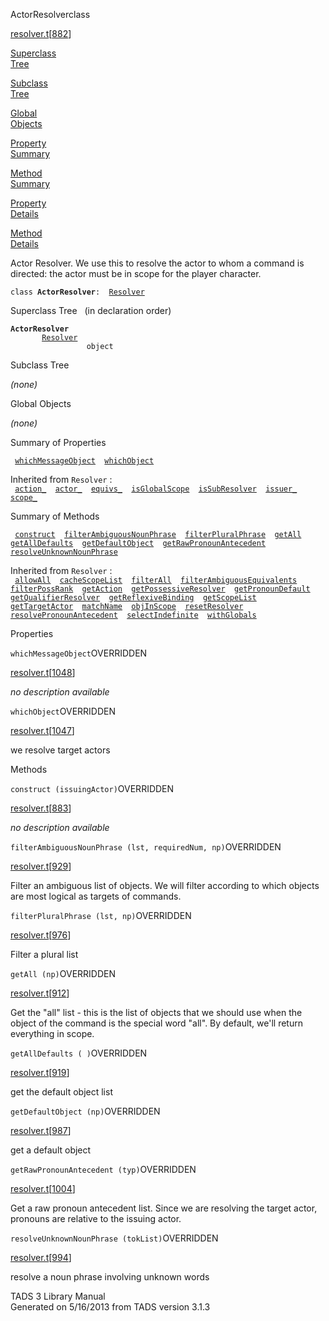 ---
---
<span class="title">ActorResolver</span><span class="type">class</span>

[resolver.t](../file/resolver.t.html)\[[882](../source/resolver.t.html#882)\]

[Superclass  
Tree](#_SuperClassTree_)

[Subclass  
Tree](#_SubClassTree_)

[Global  
Objects](#_ObjectSummary_)

[Property  
Summary](#_PropSummary_)

[Method  
Summary](#_MethodSummary_)

[Property  
Details](#_Properties_)

[Method  
Details](#_Methods_)

<div class="fdesc">

Actor Resolver. We use this to resolve the actor to whom a command is
directed: the actor must be in scope for the player character.

`class `**`ActorResolver`**` :   `[`Resolver`](../object/Resolver.html)

</div>

<span id="_SuperClassTree_"></span>

<div class="mjhd">

<span class="hdln">Superclass Tree</span>   (in declaration order)

</div>

**`ActorResolver`**  
`         `[`Resolver`](../object/Resolver.html)  
`                 object`  
<span id="_SubClassTree_"></span>

<div class="mjhd">

<span class="hdln">Subclass Tree</span>  

</div>

*(none)* <span id="_ObjectSummary_"></span>

<div class="mjhd">

<span class="hdln">Global Objects</span>  

</div>

*(none)* <span id="_PropSummary_"></span>

<div class="mjhd">

<span class="hdln">Summary of Properties</span>  

</div>

` `[`whichMessageObject`](#whichMessageObject)`  `[`whichObject`](#whichObject)`  `

Inherited from `Resolver` :  
` `[`action_`](../object/Resolver.html#action_)`  `[`actor_`](../object/Resolver.html#actor_)`  `[`equivs_`](../object/Resolver.html#equivs_)`  `[`isGlobalScope`](../object/Resolver.html#isGlobalScope)`  `[`isSubResolver`](../object/Resolver.html#isSubResolver)`  `[`issuer_`](../object/Resolver.html#issuer_)`  `[`scope_`](../object/Resolver.html#scope_)`  `

<span id="_MethodSummary_"></span>

<div class="mjhd">

<span class="hdln">Summary of Methods</span>  

</div>

` `[`construct`](#construct)`  `[`filterAmbiguousNounPhrase`](#filterAmbiguousNounPhrase)`  `[`filterPluralPhrase`](#filterPluralPhrase)`  `[`getAll`](#getAll)`  `[`getAllDefaults`](#getAllDefaults)`  `[`getDefaultObject`](#getDefaultObject)`  `[`getRawPronounAntecedent`](#getRawPronounAntecedent)`  `[`resolveUnknownNounPhrase`](#resolveUnknownNounPhrase)`  `

Inherited from `Resolver` :  
` `[`allowAll`](../object/Resolver.html#allowAll)`  `[`cacheScopeList`](../object/Resolver.html#cacheScopeList)`  `[`filterAll`](../object/Resolver.html#filterAll)`  `[`filterAmbiguousEquivalents`](../object/Resolver.html#filterAmbiguousEquivalents)`  `[`filterPossRank`](../object/Resolver.html#filterPossRank)`  `[`getAction`](../object/Resolver.html#getAction)`  `[`getPossessiveResolver`](../object/Resolver.html#getPossessiveResolver)`  `[`getPronounDefault`](../object/Resolver.html#getPronounDefault)`  `[`getQualifierResolver`](../object/Resolver.html#getQualifierResolver)`  `[`getReflexiveBinding`](../object/Resolver.html#getReflexiveBinding)`  `[`getScopeList`](../object/Resolver.html#getScopeList)`  `[`getTargetActor`](../object/Resolver.html#getTargetActor)`  `[`matchName`](../object/Resolver.html#matchName)`  `[`objInScope`](../object/Resolver.html#objInScope)`  `[`resetResolver`](../object/Resolver.html#resetResolver)`  `[`resolvePronounAntecedent`](../object/Resolver.html#resolvePronounAntecedent)`  `[`selectIndefinite`](../object/Resolver.html#selectIndefinite)`  `[`withGlobals`](../object/Resolver.html#withGlobals)`  `

<span id="_Properties_"></span>

<div class="mjhd">

<span class="hdln">Properties</span>  

</div>

<span id="whichMessageObject"></span>

`whichMessageObject`<span class="rem">OVERRIDDEN</span>

[resolver.t](../file/resolver.t.html)\[[1048](../source/resolver.t.html#1048)\]

<div class="desc">

*no description available*

</div>

<span id="whichObject"></span>

`whichObject`<span class="rem">OVERRIDDEN</span>

[resolver.t](../file/resolver.t.html)\[[1047](../source/resolver.t.html#1047)\]

<div class="desc">

we resolve target actors

</div>

<span id="_Methods_"></span>

<div class="mjhd">

<span class="hdln">Methods</span>  

</div>

<span id="construct"></span>

`construct (issuingActor)`<span class="rem">OVERRIDDEN</span>

[resolver.t](../file/resolver.t.html)\[[883](../source/resolver.t.html#883)\]

<div class="desc">

*no description available*

</div>

<span id="filterAmbiguousNounPhrase"></span>

`filterAmbiguousNounPhrase (lst, requiredNum, np)`<span class="rem">OVERRIDDEN</span>

[resolver.t](../file/resolver.t.html)\[[929](../source/resolver.t.html#929)\]

<div class="desc">

Filter an ambiguous list of objects. We will filter according to which
objects are most logical as targets of commands.

</div>

<span id="filterPluralPhrase"></span>

`filterPluralPhrase (lst, np)`<span class="rem">OVERRIDDEN</span>

[resolver.t](../file/resolver.t.html)\[[976](../source/resolver.t.html#976)\]

<div class="desc">

Filter a plural list

</div>

<span id="getAll"></span>

`getAll (np)`<span class="rem">OVERRIDDEN</span>

[resolver.t](../file/resolver.t.html)\[[912](../source/resolver.t.html#912)\]

<div class="desc">

Get the "all" list - this is the list of objects that we should use when
the object of the command is the special word "all". By default, we'll
return everything in scope.

</div>

<span id="getAllDefaults"></span>

`getAllDefaults ( )`<span class="rem">OVERRIDDEN</span>

[resolver.t](../file/resolver.t.html)\[[919](../source/resolver.t.html#919)\]

<div class="desc">

get the default object list

</div>

<span id="getDefaultObject"></span>

`getDefaultObject (np)`<span class="rem">OVERRIDDEN</span>

[resolver.t](../file/resolver.t.html)\[[987](../source/resolver.t.html#987)\]

<div class="desc">

get a default object

</div>

<span id="getRawPronounAntecedent"></span>

`getRawPronounAntecedent (typ)`<span class="rem">OVERRIDDEN</span>

[resolver.t](../file/resolver.t.html)\[[1004](../source/resolver.t.html#1004)\]

<div class="desc">

Get a raw pronoun antecedent list. Since we are resolving the target
actor, pronouns are relative to the issuing actor.

</div>

<span id="resolveUnknownNounPhrase"></span>

`resolveUnknownNounPhrase (tokList)`<span class="rem">OVERRIDDEN</span>

[resolver.t](../file/resolver.t.html)\[[994](../source/resolver.t.html#994)\]

<div class="desc">

resolve a noun phrase involving unknown words

</div>

<div class="ftr">

TADS 3 Library Manual  
Generated on 5/16/2013 from TADS version 3.1.3

</div>
